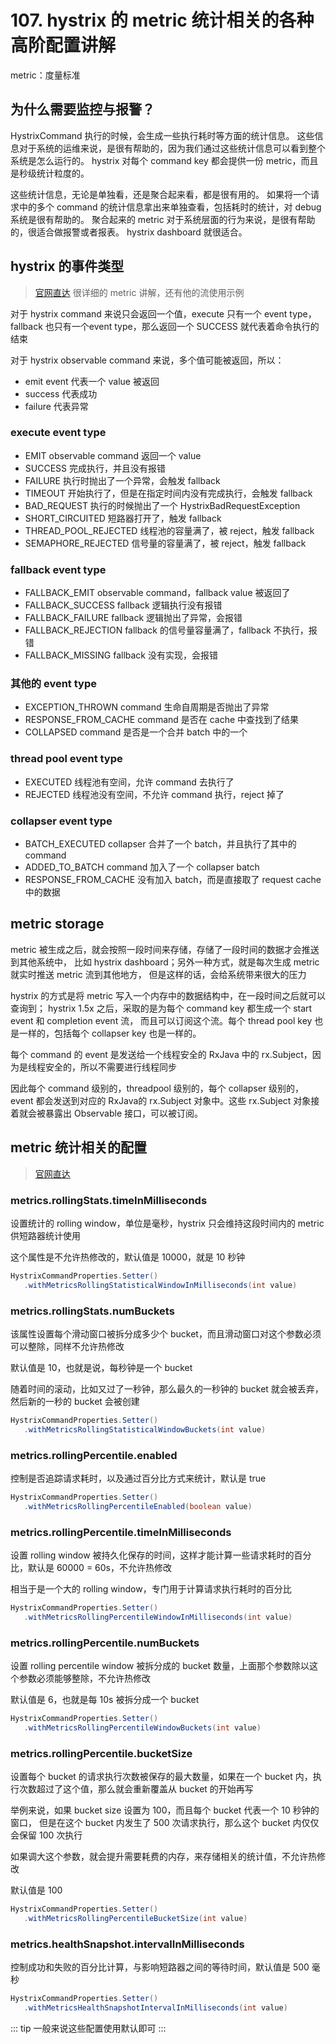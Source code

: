 # 107. hystrix 的 metric 统计相关的各种高阶配置讲解
metric：度量标准

## 为什么需要监控与报警？
HystrixCommand 执行的时候，会生成一些执行耗时等方面的统计信息。
这些信息对于系统的运维来说，是很有帮助的，因为我们通过这些统计信息可以看到整个系统是怎么运行的。
hystrix 对每个 command key 都会提供一份 metric，而且是秒级统计粒度的。

这些统计信息，无论是单独看，还是聚合起来看，都是很有用的。
如果将一个请求中的多个 command 的统计信息拿出来单独查看，包括耗时的统计，对 debug 系统是很有帮助的。
聚合起来的 metric 对于系统层面的行为来说，是很有帮助的，很适合做报警或者报表。
hystrix dashboard 就很适合。

## hystrix 的事件类型
> [官网直达](https://github.com/Netflix/Hystrix/wiki/Metrics-and-Monitoring)
很详细的 metric 讲解，还有他的流使用示例

对于 hystrix command 来说只会返回一个值，execute 只有一个 event type，fallback 也只有一个event type，那么返回一个 SUCCESS 就代表着命令执行的结束

对于 hystrix observable command 来说，多个值可能被返回，所以：

- emit event 代表一个 value 被返回
- success 代表成功
- failure 代表异常

### execute event type
- EMIT					observable command 返回一个 value
- SUCCESS 				完成执行，并且没有报错
- FAILURE					执行时抛出了一个异常，会触发 fallback
- TIMEOUT					开始执行了，但是在指定时间内没有完成执行，会触发 fallback
- BAD_REQUEST				执行的时候抛出了一个 HystrixBadRequestException
- SHORT_CIRCUITED			短路器打开了，触发 fallback
- THREAD_POOL_REJECTED	线程池的容量满了，被 reject，触发 fallback
- SEMAPHORE_REJECTED		信号量的容量满了，被 reject，触发 fallback

### fallback event type

- FALLBACK_EMIT			observable command，fallback value 被返回了
- FALLBACK_SUCCESS		fallback 逻辑执行没有报错
- FALLBACK_FAILURE		fallback 逻辑抛出了异常，会报错
- FALLBACK_REJECTION		fallback 的信号量容量满了，fallback 不执行，报错
- FALLBACK_MISSING		fallback 没有实现，会报错

### 其他的 event type
- EXCEPTION_THROWN		command 生命自周期是否抛出了异常
- RESPONSE_FROM_CACHE		command 是否在 cache 中查找到了结果
- COLLAPSED				command 是否是一个合并 batch 中的一个

### thread pool event type
- EXECUTED				线程池有空间，允许 command 去执行了
- REJECTED 				线程池没有空间，不允许 command 执行，reject 掉了

### collapser event type
- BATCH_EXECUTED			collapser 合并了一个 batch，并且执行了其中的 command
- ADDED_TO_BATCH			command 加入了一个 collapser batch
- RESPONSE_FROM_CACHE		没有加入 batch，而是直接取了 request cache 中的数据

## metric storage
metric 被生成之后，就会按照一段时间来存储，存储了一段时间的数据才会推送到其他系统中，
比如 hystrix dashboard；另外一种方式，就是每次生成 metric 就实时推送 metric 流到其他地方，
但是这样的话，会给系统带来很大的压力

hystrix 的方式是将 metric 写入一个内存中的数据结构中，在一段时间之后就可以查询到；
hystrix 1.5x 之后，采取的是为每个 command key 都生成一个 start event 和 completion event 流，
而且可以订阅这个流。每个 thread pool key 也是一样的，包括每个 collapser key 也是一样的。

每个 command 的 event 是发送给一个线程安全的 RxJava 中的 rx.Subject，因为是线程安全的，所以不需要进行线程同步

因此每个 command 级别的，threadpool 级别的，每个 collapser 级别的，event 都会发送到对应的 RxJava的 rx.Subject 对象中。这些 rx.Subject 对象接着就会被暴露出 Observable 接口，可以被订阅。

## metric 统计相关的配置
> [官网直达](https://github.com/Netflix/Hystrix/wiki/Configuration#CommandMetrics)


### metrics.rollingStats.timeInMilliseconds

设置统计的 rolling window，单位是毫秒，hystrix 只会维持这段时间内的 metric 供短路器统计使用

这个属性是不允许热修改的，默认值是 10000，就是 10 秒钟

```java
HystrixCommandProperties.Setter()
   .withMetricsRollingStatisticalWindowInMilliseconds(int value)
```

### metrics.rollingStats.numBuckets

该属性设置每个滑动窗口被拆分成多少个 bucket，而且滑动窗口对这个参数必须可以整除，同样不允许热修改

默认值是 10，也就是说，每秒钟是一个 bucket

随着时间的滚动，比如又过了一秒钟，那么最久的一秒钟的 bucket 就会被丢弃，然后新的一秒的 bucket 会被创建

```java
HystrixCommandProperties.Setter()
   .withMetricsRollingStatisticalWindowBuckets(int value)
```

### metrics.rollingPercentile.enabled

控制是否追踪请求耗时，以及通过百分比方式来统计，默认是 true

```java
HystrixCommandProperties.Setter()
   .withMetricsRollingPercentileEnabled(boolean value)
```

### metrics.rollingPercentile.timeInMilliseconds

设置 rolling window 被持久化保存的时间，这样才能计算一些请求耗时的百分比，默认是 60000 = 60s，不允许热修改

相当于是一个大的 rolling window，专门用于计算请求执行耗时的百分比

```java
HystrixCommandProperties.Setter()
   .withMetricsRollingPercentileWindowInMilliseconds(int value)
```

### metrics.rollingPercentile.numBuckets

设置 rolling percentile window 被拆分成的 bucket 数量，上面那个参数除以这个参数必须能够整除，不允许热修改

默认值是 6，也就是每 10s 被拆分成一个 bucket

```java
HystrixCommandProperties.Setter()
   .withMetricsRollingPercentileWindowBuckets(int value)
```

### metrics.rollingPercentile.bucketSize

设置每个 bucket 的请求执行次数被保存的最大数量，如果在一个 bucket 内，执行次数超过了这个值，那么就会重新覆盖从 bucket 的开始再写

举例来说，如果 bucket size 设置为 100，而且每个 bucket 代表一个 10 秒钟的窗口，
但是在这个 bucket 内发生了 500 次请求执行，那么这个 bucket 内仅仅会保留 100 次执行

如果调大这个参数，就会提升需要耗费的内存，来存储相关的统计值，不允许热修改

默认值是 100

```java
HystrixCommandProperties.Setter()
   .withMetricsRollingPercentileBucketSize(int value)
```

### metrics.healthSnapshot.intervalInMilliseconds

控制成功和失败的百分比计算，与影响短路器之间的等待时间，默认值是 500 毫秒

```java
HystrixCommandProperties.Setter()
   .withMetricsHealthSnapshotIntervalInMilliseconds(int value)
```

::: tip
一般来说这些配置使用默认即可
:::


<iframe  height="500px" width="100%" frameborder=0 allowfullscreen="true" :src="$withBase('/ads.html')"></iframe>